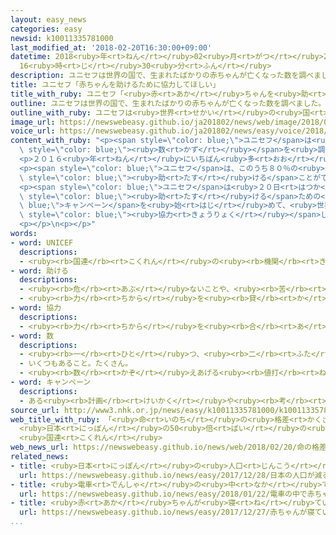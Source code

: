 ```yaml
---
layout: easy_news
categories: easy
newsid: k10011335781000
last_modified_at: '2018-02-20T16:30:00+09:00'
datetime: 2018<ruby>年<rt>ねん</rt></ruby>02<ruby>月<rt>がつ</rt></ruby>20<ruby>日<rt>にち</rt></ruby>
  16<ruby>時<rt>じ</rt></ruby>30<ruby>分<rt>ふん</rt></ruby>
description: ユニセフは世界の国で、生まれたばかりの赤ちゃんが亡くなった数を調べました。
title: ユニセフ「赤ちゃんを助けるために協力してほしい」
title_with_ruby: ユニセフ「<ruby>赤<rt>あか</rt></ruby>ちゃんを<ruby>助<rt>たす</rt></ruby>けるために<ruby>協力<rt>きょうりょく</rt></ruby>してほしい」
outline: ユニセフは世界の国で、生まれたばかりの赤ちゃんが亡くなった数を調べました。
outline_with_ruby: ユニセフは<ruby>世界<rt>せかい</rt></ruby>の<ruby>国<rt>くに</rt></ruby>で、<ruby>生<rt>う</rt></ruby>まれたばかりの<ruby>赤<rt>あか</rt></ruby>ちゃんが<ruby>亡<rt>な</rt></ruby>くなった<ruby>数<rt>かず</rt></ruby>を<ruby>調<rt>しら</rt></ruby>べました。
image_url: https://newswebeasy.github.io/ja201802/news/web/image/2018/02/20/K10011335781_1802200820_1802200821_01_03.jpg
voice_url: https://newswebeasy.github.io/ja201802/news/easy/voice/2018/02/20/k10011335781000.mp3
content_with_ruby: "<p><span style=\"color: blue;\">ユニセフ</span>は<ruby>世界<rt>せかい</rt></ruby>の<ruby>国<rt>くに</rt></ruby>で、<ruby>生<rt>う</rt></ruby>まれたばかりで<ruby>亡<rt>な</rt></ruby>くなった<ruby>赤<rt>あか</rt></ruby>ちゃんの<span\
  \ style=\"color: blue;\"><ruby>数<rt>かず</rt></ruby></span>を<ruby>調<rt>しら</rt></ruby>べました。<ruby>人口<rt>じんこう</rt></ruby>１０００<ruby>人<rt>にん</rt></ruby>のうち、<ruby>生<rt>う</rt></ruby>まれてから２８<ruby>日<rt>にち</rt></ruby>にならない<ruby>赤<rt>あか</rt></ruby>ちゃんがどのくらい<ruby>亡<rt>な</rt></ruby>くなったか<ruby>調<rt>しら</rt></ruby>べました。</p>\n\
  <p>２０１６<ruby>年<rt>ねん</rt></ruby>にいちばん<ruby>多<rt>おお</rt></ruby>かったのはパキスタンで、４５．６<ruby>人<rt>にん</rt></ruby>でした。<ruby>次<rt>つぎ</rt></ruby>は<ruby>中央<rt>ちゅうおう</rt></ruby>アフリカで４２．３<ruby>人<rt>にん</rt></ruby>、その<ruby>次<rt>つぎ</rt></ruby>はアフガニスタンで４０<ruby>人<rt>にん</rt></ruby>でした。いちばん<ruby>少<rt>すく</rt></ruby>なかったのは<ruby>日本<rt>にっぽん</rt></ruby>で、０．９<ruby>人<rt>にん</rt></ruby>でした。</p>\n\
  <p><span style=\"color: blue;\">ユニセフ</span>は、このうち８０％の<ruby>赤<rt>あか</rt></ruby>ちゃんは<ruby>生<rt>う</rt></ruby>まれてすぐに<ruby>病気<rt>びょうき</rt></ruby>になって<ruby>亡<rt>な</rt></ruby>くなっていて、<ruby>病院<rt>びょういん</rt></ruby>や<ruby>薬<rt>くすり</rt></ruby>が<ruby>十分<rt>じゅうぶん</rt></ruby>にあったら、<span\
  \ style=\"color: blue;\"><ruby>助<rt>たす</rt></ruby>ける</span>ことができたと<ruby>言<rt>い</rt></ruby>っています。</p>\n\
  <p><span style=\"color: blue;\">ユニセフ</span>は<ruby>２０日<rt>はつか</rt></ruby>から、<ruby>赤<rt>あか</rt></ruby>ちゃんを<span\
  \ style=\"color: blue;\"><ruby>助<rt>たす</rt></ruby>ける</span>ための<span style=\"color:\
  \ blue;\">キャンペーン</span>を<ruby>始<rt>はじ</rt></ruby>めて、<ruby>世界中<rt>せかいじゅう</rt></ruby>の<ruby>国<rt>くに</rt></ruby>に<span\
  \ style=\"color: blue;\"><ruby>協力<rt>きょうりょく</rt></ruby></span>してほしいと<ruby>言<rt>い</rt></ruby>っています。</p>\n\
  <p></p>\n<p></p>"
words:
- word: UNICEF
  descriptions:
  - <ruby><rb>国連</rb><rt>こくれん</rt></ruby>の<ruby><rb>機関</rb><rt>きかん</rt></ruby>の<ruby><rb>一</rb><rt>ひと</rt></ruby>つで、<ruby><rb>世界</rb><rt>せかい</rt></ruby>の<ruby><rb>国々</rb><rt>くにぐに</rt></ruby>の<ruby><rb>不幸</rb><rt>ふこう</rt></ruby>な<ruby><rb>子</rb><rt>こ</rt></ruby>どもたちを<ruby><rb>助</rb><rt>たす</rt></ruby>ける<ruby><rb>活動</rb><rt>かつどう</rt></ruby>をする。
- word: 助ける
  descriptions:
  - <ruby><rb>危</rb><rt>あぶ</rt></ruby>ないことや、<ruby><rb>苦</rb><rt>くる</rt></ruby>しいことから、<ruby><rb>救</rb><rt>すく</rt></ruby>う。
  - <ruby><rb>力</rb><rt>ちから</rt></ruby>を<ruby><rb>貸</rb><rt>か</rt></ruby>す。<ruby><rb>手伝</rb><rt>てつだ</rt></ruby>う。
- word: 協力
  descriptions:
  - <ruby><rb>力</rb><rt>ちから</rt></ruby>を<ruby><rb>合</rb><rt>あ</rt></ruby>わせて、ものごとを<ruby><rb>行</rb><rt>おこな</rt></ruby>うこと。
- word: 数
  descriptions:
  - <ruby><rb>一</rb><rt>ひと</rt></ruby>つ、<ruby><rb>二</rb><rt>ふた</rt></ruby>つ、<ruby><rb>三</rb><rt>みっ</rt></ruby>つなどと<ruby><rb>数</rb><rt>かぞ</rt></ruby>えた<ruby><rb>物</rb><rt>もの</rt></ruby>の<ruby><rb>数量</rb><rt>すうりょう</rt></ruby>。すう。
  - いくつもあること。たくさん。
  - <ruby><rb>数</rb><rt>かぞ</rt></ruby>えあげる<ruby><rb>値打</rb><rt>ねう</rt></ruby>ちのあるもの。なかま。
- word: キャンペーン
  descriptions:
  - ある<ruby><rb>計画</rb><rt>けいかく</rt></ruby>や<ruby><rb>考</rb><rt>かんが</rt></ruby>えを、<ruby><rb>多</rb><rt>おお</rt></ruby>くの<ruby><rb>人</rb><rt>ひと</rt></ruby>にうったえる<ruby><rb>宣伝活動</rb><rt>せんでんかつどう</rt></ruby>。
source_url: http://www3.nhk.or.jp/news/easy/k10011335781000/k10011335781000.html
web_title_with_ruby: 「<ruby>命<rt>いのち</rt></ruby>の<ruby>格差<rt>かくさ</rt></ruby>」<ruby>新生児<rt>しんせいじ</rt></ruby><ruby>死亡率<rt>しぼうりつ</rt></ruby>
  <ruby>日本<rt>にっぽん</rt></ruby>の50<ruby>倍<rt>ばい</rt></ruby>の<ruby>国<rt>くに</rt></ruby>も
  <ruby>国連<rt>こくれん</rt></ruby>
web_news_url: https://newswebeasy.github.io/news/web/2018/02/20/命の格差新生児死亡率-日本の50倍の国も-国連
related_news:
- title: <ruby>日本<rt>にっぽん</rt></ruby>の<ruby>人口<rt>じんこう</rt></ruby>が<ruby>減<rt>へ</rt></ruby>る　<ruby>赤<rt>あか</rt></ruby>ちゃんが<ruby>今<rt>いま</rt></ruby>まででいちばん<ruby>少<rt>すく</rt></ruby>ない
  url: https://newswebeasy.github.io/news/easy/2017/12/28/日本の人口が減る-赤ちゃんが今まででいちばん少ない
- title: <ruby>電車<rt>でんしゃ</rt></ruby>の<ruby>中<rt>なか</rt></ruby>で<ruby>赤<rt>あか</rt></ruby>ちゃんが<ruby>生<rt>う</rt></ruby>まれた
  url: https://newswebeasy.github.io/news/easy/2018/01/22/電車の中で赤ちゃんが生まれた
- title: <ruby>赤<rt>あか</rt></ruby>ちゃんが<ruby>寝<rt>ね</rt></ruby>ている<ruby>間<rt>あいだ</rt></ruby>ベビーセンサーを<ruby>使<rt>つか</rt></ruby>う<ruby>保育園<rt>ほいくえん</rt></ruby>が<ruby>増<rt>ふ</rt></ruby>える
  url: https://newswebeasy.github.io/news/easy/2017/12/27/赤ちゃんが寝ている間ベビーセンサーを使う保育園が増える
...
```


